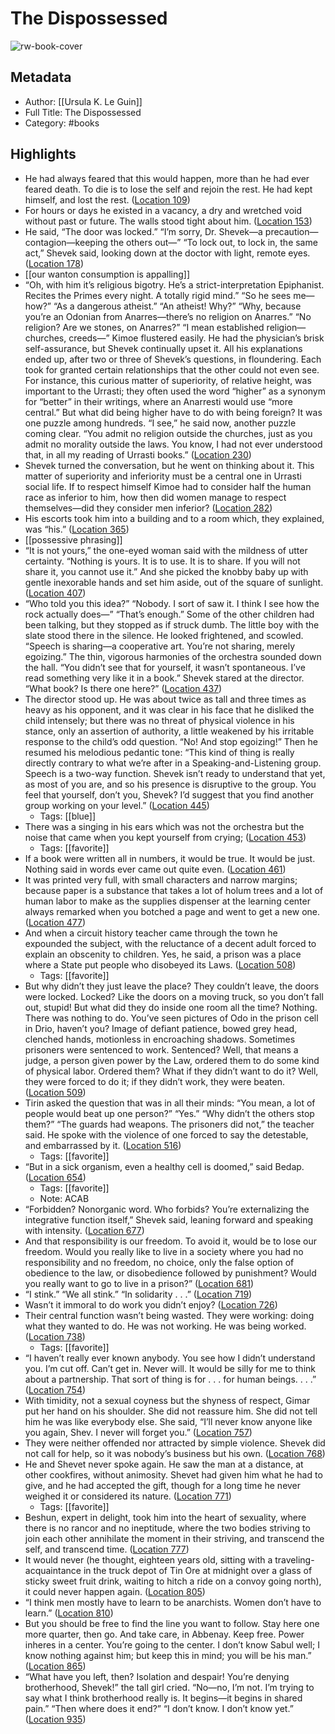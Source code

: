 # The Dispossessed

![rw-book-cover](https://images-na.ssl-images-amazon.com/images/I/51QsKqrGFpL._SL200_.jpg)

## Metadata
- Author: [[Ursula K. Le Guin]]
- Full Title: The Dispossessed
- Category: #books

## Highlights
- He had always feared that this would happen, more than he had ever feared death. To die is to lose the self and rejoin the rest. He had kept himself, and lost the rest. ([Location 109](https://readwise.io/to_kindle?action=open&asin=B000FC11GA&location=109))
- For hours or days he existed in a vacancy, a dry and wretched void without past or future. The walls stood tight about him. ([Location 153](https://readwise.io/to_kindle?action=open&asin=B000FC11GA&location=153))
- He said, “The door was locked.” “I’m sorry, Dr. Shevek—a precaution—contagion—keeping the others out—” “To lock out, to lock in, the same act,” Shevek said, looking down at the doctor with light, remote eyes. ([Location 178](https://readwise.io/to_kindle?action=open&asin=B000FC11GA&location=178))
- [[our wanton consumption is appalling]]
- “Oh, with him it’s religious bigotry. He’s a strict-interpretation Epiphanist. Recites the Primes every night. A totally rigid mind.” “So he sees me—how?” “As a dangerous atheist.” “An atheist! Why?” “Why, because you’re an Odonian from Anarres—there’s no religion on Anarres.” “No religion? Are we stones, on Anarres?” “I mean established religion—churches, creeds—” Kimoe flustered easily. He had the physician’s brisk self-assurance, but Shevek continually upset it. All his explanations ended up, after two or three of Shevek’s questions, in floundering. Each took for granted certain relationships that the other could not even see. For instance, this curious matter of superiority, of relative height, was important to the Urrasti; they often used the word “higher” as a synonym for “better” in their writings, where an Anarresti would use “more central.” But what did being higher have to do with being foreign? It was one puzzle among hundreds. “I see,” he said now, another puzzle coming clear. “You admit no religion outside the churches, just as you admit no morality outside the laws. You know, I had not ever understood that, in all my reading of Urrasti books.” ([Location 230](https://readwise.io/to_kindle?action=open&asin=B000FC11GA&location=230))
- Shevek turned the conversation, but he went on thinking about it. This matter of superiority and inferiority must be a central one in Urrasti social life. If to respect himself Kimoe had to consider half the human race as inferior to him, how then did women manage to respect themselves—did they consider men inferior? ([Location 282](https://readwise.io/to_kindle?action=open&asin=B000FC11GA&location=282))
- His escorts took him into a building and to a room which, they explained, was “his.” ([Location 365](https://readwise.io/to_kindle?action=open&asin=B000FC11GA&location=365))
- [[possessive phrasing]]
- “It is not yours,” the one-eyed woman said with the mildness of utter certainty. “Nothing is yours. It is to use. It is to share. If you will not share it, you cannot use it.” And she picked the knobby baby up with gentle inexorable hands and set him aside, out of the square of sunlight. ([Location 407](https://readwise.io/to_kindle?action=open&asin=B000FC11GA&location=407))
- “Who told you this idea?” “Nobody. I sort of saw it. I think I see how the rock actually does—” “That’s enough.” Some of the other children had been talking, but they stopped as if struck dumb. The little boy with the slate stood there in the silence. He looked frightened, and scowled. “Speech is sharing—a cooperative art. You’re not sharing, merely egoizing.” The thin, vigorous harmonies of the orchestra sounded down the hall. “You didn’t see that for yourself, it wasn’t spontaneous. I’ve read something very like it in a book.” Shevek stared at the director. “What book? Is there one here?” ([Location 437](https://readwise.io/to_kindle?action=open&asin=B000FC11GA&location=437))
- The director stood up. He was about twice as tall and three times as heavy as his opponent, and it was clear in his face that he disliked the child intensely; but there was no threat of physical violence in his stance, only an assertion of authority, a little weakened by his irritable response to the child’s odd question. “No! And stop egoizing!” Then he resumed his melodious pedantic tone: “This kind of thing is really directly contrary to what we’re after in a Speaking-and-Listening group. Speech is a two-way function. Shevek isn’t ready to understand that yet, as most of you are, and so his presence is disruptive to the group. You feel that yourself, don’t you, Shevek? I’d suggest that you find another group working on your level.” ([Location 445](https://readwise.io/to_kindle?action=open&asin=B000FC11GA&location=445))
    - Tags: [[blue]] 
- There was a singing in his ears which was not the orchestra but the noise that came when you kept yourself from crying; ([Location 453](https://readwise.io/to_kindle?action=open&asin=B000FC11GA&location=453))
    - Tags: [[favorite]] 
- If a book were written all in numbers, it would be true. It would be just. Nothing said in words ever came out quite even. ([Location 461](https://readwise.io/to_kindle?action=open&asin=B000FC11GA&location=461))
- It was printed very full, with small characters and narrow margins; because paper is a substance that takes a lot of holum trees and a lot of human labor to make as the supplies dispenser at the learning center always remarked when you botched a page and went to get a new one. ([Location 477](https://readwise.io/to_kindle?action=open&asin=B000FC11GA&location=477))
- And when a circuit history teacher came through the town he expounded the subject, with the reluctance of a decent adult forced to explain an obscenity to children. Yes, he said, a prison was a place where a State put people who disobeyed its Laws. ([Location 508](https://readwise.io/to_kindle?action=open&asin=B000FC11GA&location=508))
    - Tags: [[favorite]] 
- But why didn’t they just leave the place? They couldn’t leave, the doors were locked. Locked? Like the doors on a moving truck, so you don’t fall out, stupid! But what did they do inside one room all the time? Nothing. There was nothing to do. You’ve seen pictures of Odo in the prison cell in Drio, haven’t you? Image of defiant patience, bowed grey head, clenched hands, motionless in encroaching shadows. Sometimes prisoners were sentenced to work. Sentenced? Well, that means a judge, a person given power by the Law, ordered them to do some kind of physical labor. Ordered them? What if they didn’t want to do it? Well, they were forced to do it; if they didn’t work, they were beaten. ([Location 509](https://readwise.io/to_kindle?action=open&asin=B000FC11GA&location=509))
- Tirin asked the question that was in all their minds: “You mean, a lot of people would beat up one person?” “Yes.” “Why didn’t the others stop them?” “The guards had weapons. The prisoners did not,” the teacher said. He spoke with the violence of one forced to say the detestable, and embarrassed by it. ([Location 516](https://readwise.io/to_kindle?action=open&asin=B000FC11GA&location=516))
    - Tags: [[favorite]] 
- “But in a sick organism, even a healthy cell is doomed,” said Bedap. ([Location 654](https://readwise.io/to_kindle?action=open&asin=B000FC11GA&location=654))
    - Tags: [[favorite]] 
    - Note: ACAB
- “Forbidden? Nonorganic word. Who forbids? You’re externalizing the integrative function itself,” Shevek said, leaning forward and speaking with intensity. ([Location 677](https://readwise.io/to_kindle?action=open&asin=B000FC11GA&location=677))
- And that responsibility is our freedom. To avoid it, would be to lose our freedom. Would you really like to live in a society where you had no responsibility and no freedom, no choice, only the false option of obedience to the law, or disobedience followed by punishment? Would you really want to go to live in a prison?” ([Location 681](https://readwise.io/to_kindle?action=open&asin=B000FC11GA&location=681))
- “I stink.” “We all stink.” “In solidarity . . .” ([Location 719](https://readwise.io/to_kindle?action=open&asin=B000FC11GA&location=719))
- Wasn’t it immoral to do work you didn’t enjoy? ([Location 726](https://readwise.io/to_kindle?action=open&asin=B000FC11GA&location=726))
- Their central function wasn’t being wasted. They were working: doing what they wanted to do. He was not working. He was being worked. ([Location 738](https://readwise.io/to_kindle?action=open&asin=B000FC11GA&location=738))
    - Tags: [[favorite]] 
- “I haven’t really ever known anybody. You see how I didn’t understand you. I’m cut off. Can’t get in. Never will. It would be silly for me to think about a partnership. That sort of thing is for . . . for human beings. . . .” ([Location 754](https://readwise.io/to_kindle?action=open&asin=B000FC11GA&location=754))
- With timidity, not a sexual coyness but the shyness of respect, Gimar put her hand on his shoulder. She did not reassure him. She did not tell him he was like everybody else. She said, “I’ll never know anyone like you again, Shev. I never will forget you.” ([Location 757](https://readwise.io/to_kindle?action=open&asin=B000FC11GA&location=757))
- They were neither offended nor attracted by simple violence. Shevek did not call for help, so it was nobody’s business but his own. ([Location 768](https://readwise.io/to_kindle?action=open&asin=B000FC11GA&location=768))
- He and Shevet never spoke again. He saw the man at a distance, at other cookfires, without animosity. Shevet had given him what he had to give, and he had accepted the gift, though for a long time he never weighed it or considered its nature. ([Location 771](https://readwise.io/to_kindle?action=open&asin=B000FC11GA&location=771))
    - Tags: [[favorite]] 
- Beshun, expert in delight, took him into the heart of sexuality, where there is no rancor and no ineptitude, where the two bodies striving to join each other annihilate the moment in their striving, and transcend the self, and transcend time. ([Location 777](https://readwise.io/to_kindle?action=open&asin=B000FC11GA&location=777))
- It would never (he thought, eighteen years old, sitting with a traveling-acquaintance in the truck depot of Tin Ore at midnight over a glass of sticky sweet fruit drink, waiting to hitch a ride on a convoy going north), it could never happen again. ([Location 805](https://readwise.io/to_kindle?action=open&asin=B000FC11GA&location=805))
- “I think men mostly have to learn to be anarchists. Women don’t have to learn.” ([Location 810](https://readwise.io/to_kindle?action=open&asin=B000FC11GA&location=810))
- But you should be free to find the line you want to follow. Stay here one more quarter, then go. And take care, in Abbenay. Keep free. Power inheres in a center. You’re going to the center. I don’t know Sabul well; I know nothing against him; but keep this in mind; you will be his man.” ([Location 865](https://readwise.io/to_kindle?action=open&asin=B000FC11GA&location=865))
- “What have you left, then? Isolation and despair! You’re denying brotherhood, Shevek!” the tall girl cried. “No—no, I’m not. I’m trying to say what I think brotherhood really is. It begins—it begins in shared pain.” “Then where does it end?” “I don’t know. I don’t know yet.” ([Location 935](https://readwise.io/to_kindle?action=open&asin=B000FC11GA&location=935))
